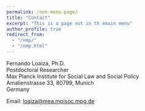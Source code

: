 ```yaml
---
permalink: /non-menu-page/
title: "Contact"
excerpt: "This is a page not in th emain menu"
author_profile: true
redirect_from: 
  - "/nmp/"
  - "/nmp.html"
---
```




Fernando Loaiza, Ph.D. <br/>
Postdoctoral Researcher   <br/>
Max Planck Institute for Social Law and Social Policy <br/>
Amalienstrasse 33, 80799, Munich  <br/>
Germany  <br/>
 

Email: [loaiza@mea.mpisoc.mpg.de](mailto:loaiza@mea.mpisoc.mpg.de)

